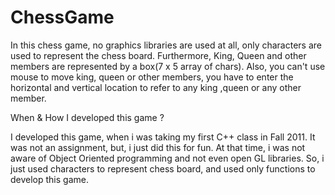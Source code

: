 ChessGame
=========

In this chess game, no graphics libraries are used at all, only characters are used to represent the chess board. Furthermore, 
King, Queen and other members are represented by a box(7 x 5 array of chars). 
Also, you can't use mouse to move king, queen or other members, you have to enter the horizontal and vertical location
to refer to any king ,queen or any other member. 

When & How I developed this game ?

I developed this game, when i was taking my first C++ class in Fall 2011. It was not an assignment,
but, i just did this for fun. At that time, i was not aware of Object Oriented programming and not 
even open GL libraries. So, i just used characters to represent chess board, and used only functions to 
develop this game. 
